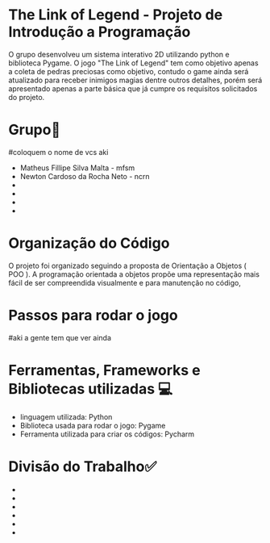 # The Link of Legend - Projeto de Introdução a Programação
O grupo desenvolveu um sistema interativo 2D utilizando python e biblioteca Pygame. O jogo "The Link of Legend" tem como objetivo apenas a coleta de pedras preciosas como objetivo, contudo o game ainda será atualizado para receber inimigos magias dentre outros detalhes, porém será apresentado apenas a parte básica que já cumpre os requisitos solicitados do projeto.


# Grupo👷
#coloquem o nome de vcs aki
* Matheus Fillipe Silva Malta - mfsm
* Newton Cardoso da Rocha Neto - ncrn
*
*
*
*

# Organização do Código
O projeto foi organizado seguindo a proposta de Orientação a Objetos ( POO ). A programação orientada a objetos propõe uma representação mais fácil de ser compreendida visualmente e para manutenção no código,

# Passos para rodar o jogo
#aki a gente tem que ver ainda 


# Ferramentas, Frameworks e Bibliotecas utilizadas 💻
* linguagem utilizada: Python
* Biblioteca usada para rodar o jogo: Pygame
* Ferramenta utilizada para criar os códigos: Pycharm

# Divisão do Trabalho✅
*
*
*
*
*
*








